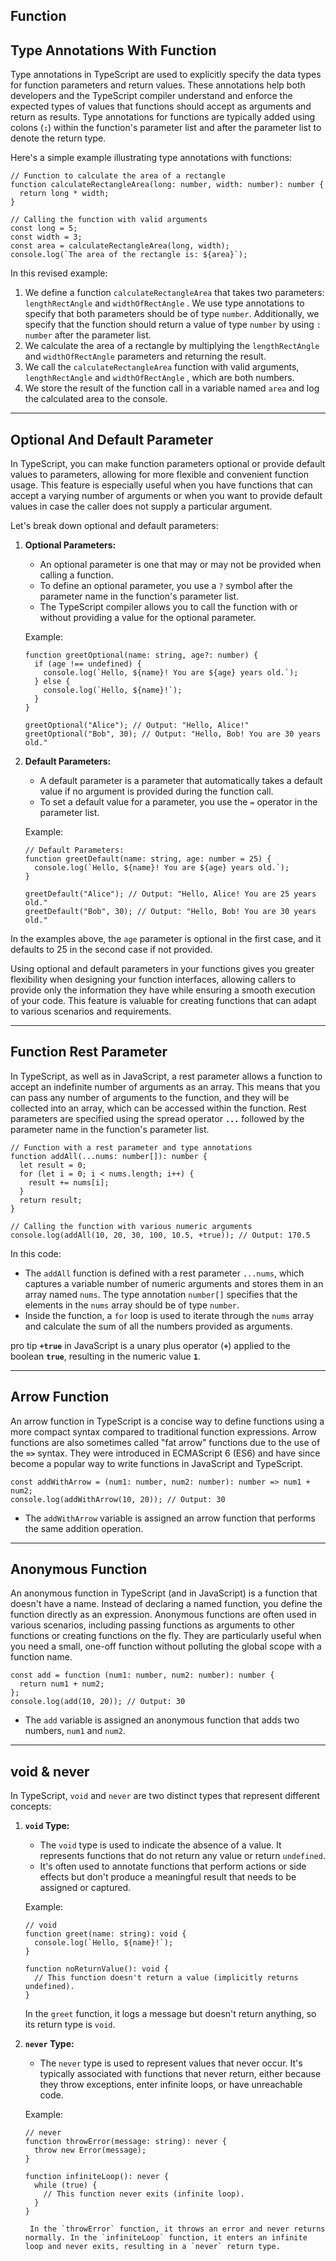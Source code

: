 ## Function

## ****Type Annotations With Function****

Type annotations in TypeScript are used to explicitly specify the data types for function parameters and return values. These annotations help both developers and the TypeScript compiler understand and enforce the expected types of values that functions should accept as arguments and return as results. Type annotations for functions are typically added using colons (**`:`**) within the function's parameter list and after the parameter list to denote the return type.

Here's a simple example illustrating type annotations with functions:

```tsx
// Function to calculate the area of a rectangle
function calculateRectangleArea(long: number, width: number): number {
  return long * width;
}

// Calling the function with valid arguments
const long = 5;
const width = 3;
const area = calculateRectangleArea(long, width);
console.log(`The area of the rectangle is: ${area}`);
```

In this revised example:

1. We define a function `calculateRectangleArea` that takes two parameters: `lengthRectAngle` and `widthOfRectAngle` . We use type annotations to specify that both parameters should be of type `number`. Additionally, we specify that the function should return a value of type `number` by using `: number` after the parameter list.
2. We calculate the area of a rectangle by multiplying the `lengthRectAngle` and `widthOfRectAngle` parameters and returning the result.
3. We call the `calculateRectangleArea` function with valid arguments, `lengthRectAngle` and `widthOfRectAngle` , which are both numbers.
4. We store the result of the function call in a variable named `area` and log the calculated area to the console.

---

## ****Optional And Default Parameter****

In TypeScript, you can make function parameters optional or provide default values to parameters, allowing for more flexible and convenient function usage. This feature is especially useful when you have functions that can accept a varying number of arguments or when you want to provide default values in case the caller does not supply a particular argument.

Let's break down optional and default parameters:

1. **Optional Parameters:**
    - An optional parameter is one that may or may not be provided when calling a function.
    - To define an optional parameter, you use a `?` symbol after the parameter name in the function's parameter list.
    - The TypeScript compiler allows you to call the function with or without providing a value for the optional parameter.
    
    Example:
    
    ```tsx
    function greetOptional(name: string, age?: number) {
      if (age !== undefined) {
        console.log(`Hello, ${name}! You are ${age} years old.`);
      } else {
        console.log(`Hello, ${name}!`);
      }
    }
    
    greetOptional("Alice"); // Output: "Hello, Alice!"
    greetOptional("Bob", 30); // Output: "Hello, Bob! You are 30 years old."
    ```
    
2. **Default Parameters:**
    - A default parameter is a parameter that automatically takes a default value if no argument is provided during the function call.
    - To set a default value for a parameter, you use the `=` operator in the parameter list.
    
    Example:
    
    ```tsx
    // Default Parameters:
    function greetDefault(name: string, age: number = 25) {
      console.log(`Hello, ${name}! You are ${age} years old.`);
    }
    
    greetDefault("Alice"); // Output: "Hello, Alice! You are 25 years old."
    greetDefault("Bob", 30); // Output: "Hello, Bob! You are 30 years old."
    
    ```
    

In the examples above, the `age` parameter is optional in the first case, and it defaults to 25 in the second case if not provided.

Using optional and default parameters in your functions gives you greater flexibility when designing your function interfaces, allowing callers to provide only the information they have while ensuring a smooth execution of your code. This feature is valuable for creating functions that can adapt to various scenarios and requirements.

---

## ****Function Rest Parameter****

In TypeScript, as well as in JavaScript, a rest parameter allows a function to accept an indefinite number of arguments as an array. This means that you can pass any number of arguments to the function, and they will be collected into an array, which can be accessed within the function. Rest parameters are specified using the spread operator **`...`** followed by the parameter name in the function's parameter list.

```tsx
// Function with a rest parameter and type annotations
function addAll(...nums: number[]): number {
  let result = 0;
  for (let i = 0; i < nums.length; i++) {
    result += nums[i];
  }
  return result;
}

// Calling the function with various numeric arguments
console.log(addAll(10, 20, 30, 100, 10.5, +true)); // Output: 170.5

```

In this code:

- The `addAll` function is defined with a rest parameter `...nums`, which captures a variable number of numeric arguments and stores them in an array named `nums`. The type annotation `number[]` specifies that the elements in the `nums` array should be of type `number`.
- Inside the function, a `for` loop is used to iterate through the `nums` array and calculate the sum of all the numbers provided as arguments.

pro tip 
**`+true`** in JavaScript is a unary plus operator (**`+`**) applied to the boolean **`true`**, resulting in the numeric value **`1`**.

---

## Arrow Function

An arrow function in TypeScript is a concise way to define functions using a more compact syntax compared to traditional function expressions. Arrow functions are also sometimes called "fat arrow" functions due to the use of the **`=>`** syntax. They were introduced in ECMAScript 6 (ES6) and have since become a popular way to write functions in JavaScript and TypeScript.

```tsx
const addWithArrow = (num1: number, num2: number): number => num1 + num2;
console.log(addWithArrow(10, 20)); // Output: 30
```

- The `addWithArrow` variable is assigned an arrow function that performs the same addition operation.

---

## Anonymous Function

An anonymous function in TypeScript (and in JavaScript) is a function that doesn't have a name. Instead of declaring a named function, you define the function directly as an expression. Anonymous functions are often used in various scenarios, including passing functions as arguments to other functions or creating functions on the fly. They are particularly useful when you need a small, one-off function without polluting the global scope with a function name.

```tsx
const add = function (num1: number, num2: number): number {
  return num1 + num2;
};
console.log(add(10, 20)); // Output: 30
```

- The `add` variable is assigned an anonymous function that adds two numbers, `num1` and `num2`.

---

## void & never

In TypeScript, `void` and `never` are two distinct types that represent different concepts:

1. **`void` Type:**
    - The `void` type is used to indicate the absence of a value. It represents functions that do not return any value or return `undefined`.
    - It's often used to annotate functions that perform actions or side effects but don't produce a meaningful result that needs to be assigned or captured.
    
    Example:
    
    ```tsx
    // void
    function greet(name: string): void {
      console.log(`Hello, ${name}!`);
    }
    
    function noReturnValue(): void {
      // This function doesn't return a value (implicitly returns undefined).
    }
    ```
    
    In the `greet` function, it logs a message but doesn't return anything, so its return type is `void`.
    
2. **`never` Type:**
    - The `never` type is used to represent values that never occur. It's typically associated with functions that never return, either because they throw exceptions, enter infinite loops, or have unreachable code.
    
    Example:
    
    ```tsx
    // never
    function throwError(message: string): never {
      throw new Error(message);
    }
    
    function infiniteLoop(): never {
      while (true) {
        // This function never exits (infinite loop).
      }
    }
    ```
        In the `throwError` function, it throws an error and never returns normally. In the `infiniteLoop` function, it enters an infinite loop and never exits, resulting in a `never` return type.